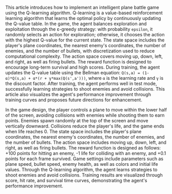 This article introduces how to implement an intelligent plane battle game using the Q-learning algorithm.  Q-learning is a value-based reinforcement learning algorithm that learns the optimal policy by continuously updating the Q-value table.  In the game, the agent balances exploration and exploitation through the ε-greedy strategy: with probability `epsilon`, it randomly selects an action for exploration;  otherwise, it chooses the action with the highest Q-value for the current state.  The state space includes the player's plane coordinates, the nearest enemy's coordinates, the number of enemies, and the number of bullets, with discretization used to reduce computational complexity.  The action space covers moving up, down, left, and right, as well as firing bullets.  The reward function is designed to encourage long-term survival and high scores.  During training, the agent updates the Q-value table using the Bellman equation: `Q(s,a) = (1-α)*Q(s,a) + α*(r + γ*max(Q(s',a')))`, where `α` is the learning rate and `γ` is the discount factor.  After training, the agent performs well in test mode, successfully learning strategies to shoot enemies and avoid collisions.  This article also visualizes the agent's performance improvement through training curves and proposes future directions for enhancement.

In the game design, the player controls a plane to move within the lower half of the screen, avoiding collisions with enemies while shooting them to earn points.  Enemies spawn randomly at the top of the screen and move vertically downward.  Collisions reduce the player's life, and the game ends when life reaches 0.  The state space includes the player's plane coordinates, the nearest enemy's coordinates, the number of enemies, and the number of bullets.  The action space includes moving up, down, left, and right, as well as firing bullets.  The reward function is designed as follows: +100 points for hitting an enemy, -1 life for colliding with an enemy, and +0.1 points for each frame survived.  Game settings include parameters such as plane speed, bullet speed, enemy health, as well as colors and initial life values.  Through the Q-learning algorithm, the agent learns strategies to shoot enemies and avoid collisions.  Training results are visualized through score, hit rate, and survival time curves, demonstrating the agent's performance improvement.
